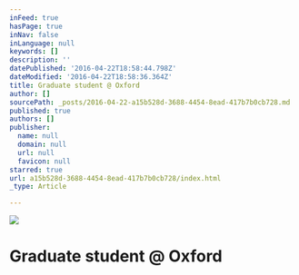 ```yaml
---
inFeed: true
hasPage: true
inNav: false
inLanguage: null
keywords: []
description: ''
datePublished: '2016-04-22T18:58:44.798Z'
dateModified: '2016-04-22T18:58:36.364Z'
title: Graduate student @ Oxford
author: []
sourcePath: _posts/2016-04-22-a15b528d-3688-4454-8ead-417b7b0cb728.md
published: true
authors: []
publisher:
  name: null
  domain: null
  url: null
  favicon: null
starred: true
url: a15b528d-3688-4454-8ead-417b7b0cb728/index.html
_type: Article

---
```

![](https://the-grid-user-content.s3-us-west-2.amazonaws.com/b0d54423-c410-4909-9832-7225fa4443d4.jpg)

# Graduate student @ Oxford